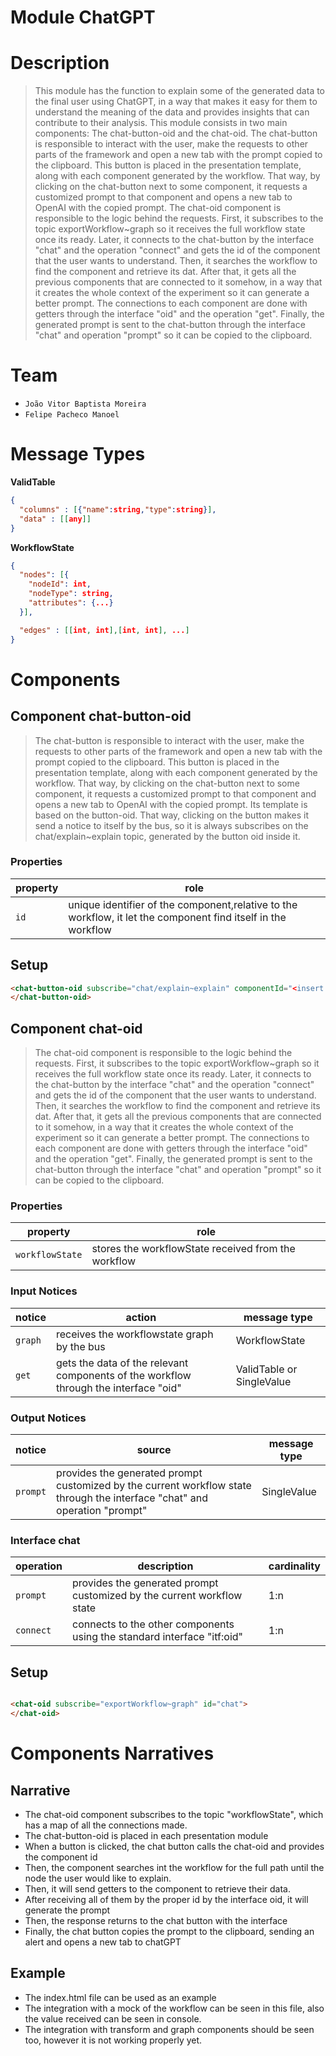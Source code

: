 # Module ChatGPT

# Description
> This module has the function to explain some of the generated data to the final user using ChatGPT, in a way that makes it easy for them to understand the meaning of the data and provides insights that can contribute to their analysis. This module consists in two main components: The chat-button-oid and the chat-oid. The chat-button is responsible to interact with the user, make the requests to other parts of the framework and open a new tab with the prompt copied to the clipboard. This button is placed in the presentation template, along with each component generated by the workflow. That way, by clicking on the chat-button next to some component, it requests a customized prompt to that component and opens a new tab to OpenAI with the copied prompt. The chat-oid component is responsible to the logic behind the requests. First, it subscribes to the topic exportWorkflow~graph so it receives the full workflow state once its ready. Later, it connects to the chat-button by the interface "chat" and the operation "connect" and gets the id of the component that the user wants to understand. Then, it searches the workflow to find the component and retrieve its dat. After that, it gets all the previous components that are connected to it somehow, in a way that it creates the whole context of the experiment so it can generate a better prompt. The connections to each component are done with getters through the interface "oid" and the operation "get". Finally, the generated prompt is sent to the chat-button through the interface "chat" and operation "prompt" so it can be copied to the clipboard.

# Team
* `João Vitor Baptista Moreira`
* `Felipe Pacheco Manoel`

# Message Types


**ValidTable**
~~~json
{
  "columns" : [{"name":string,"type":string}],
  "data" : [[any]]
}
~~~

**WorkflowState**
~~~json
{
  "nodes": [{
    "nodeId": int,
    "nodeType": string,
    "attributes": {...}
  }],

  "edges" : [[int, int],[int, int], ...]
}

~~~

# Components

## Component chat-button-oid

> The chat-button is responsible to interact with the user, make the requests to other parts of the framework and open a new tab with the prompt copied to the clipboard. This button is placed in the presentation template, along with each component generated by the workflow. That way, by clicking on the chat-button next to some component, it requests a customized prompt to that component and opens a new tab to OpenAI with the copied prompt. Its template is based on the button-oid. That way, clicking on the button makes it send a notice to itself by the bus, so it is always subscribes on the chat/explain~explain topic, generated by the button oid inside it.

### Properties

property | role
---------| --------
`id` | unique identifier of the component,relative to the workflow, it let the component find itself in the workflow


## Setup

~~~html
<chat-button-oid subscribe="chat/explain~explain" componentId="<insert componentId here>" >
</chat-button-oid>

~~~

## Component chat-oid

> The chat-oid component is responsible to the logic behind the requests. First, it subscribes to the topic exportWorkflow~graph so it receives the full workflow state once its ready. Later, it connects to the chat-button by the interface "chat" and the operation "connect" and gets the id of the component that the user wants to understand. Then, it searches the workflow to find the component and retrieve its dat. After that, it gets all the previous components that are connected to it somehow, in a way that it creates the whole context of the experiment so it can generate a better prompt. The connections to each component are done with getters through the interface "oid" and the operation "get". Finally, the generated prompt is sent to the chat-button through the interface "chat" and operation "prompt" so it can be copied to the clipboard.

### Properties

property | role
---------| --------
`workflowState` | stores the workflowState received from the workflow

### Input Notices

notice | action | message type
-------| ------ | ------------
`graph`| receives the workflowstate graph by the bus | WorkflowState
`get`| gets the data of the relevant components of the workflow through the interface "oid"| ValidTable or SingleValue

### Output Notices

notice    | source | message type
----------| -------| ------------
`prompt` | provides the generated prompt customized by the current workflow state through the interface "chat" and operation "prompt" | SingleValue

### Interface chat
 operation | description |cardinality 
 ----------| ------------|-----------
 `prompt`| provides the generated prompt customized by the current workflow state | 1:n
 `connect`| connects to the other components using the standard interface "itf:oid" | 1:n

## Setup

~~~html

<chat-oid subscribe="exportWorkflow~graph" id="chat">
</chat-oid>

~~~

# Components Narratives

## Narrative

* The chat-oid component subscribes to the topic "workflowState", which has a map of all the connections made.
* The chat-button-oid is placed in each presentation module
* When a button is clicked, the chat button calls the chat-oid and provides the component id
* Then, the component searches int the workflow for the full path until the node the user would like to explain.
* Then, it will send getters to the component to retrieve their data.
* After receiving all of them by the proper id by the interface oid, it will generate the prompt
* Then, the response returns to the chat button with the interface
* Finally, the chat button copies the prompt to the clipboard, sending an alert and opens a new tab to chatGPT

## Example

* The index.html file can be used as an example
* The integration with a mock of the workflow can be seen in this file, also the value received can be seen in console.
* The integration with transform and graph components should be seen too, however it is not working properly yet.
